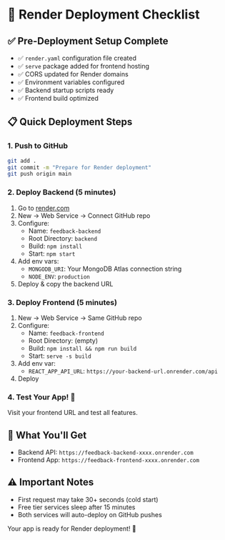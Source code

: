 # 🚀 Render Deployment Checklist

## ✅ Pre-Deployment Setup Complete

- ✅ `render.yaml` configuration file created
- ✅ `serve` package added for frontend hosting
- ✅ CORS updated for Render domains
- ✅ Environment variables configured
- ✅ Backend startup scripts ready
- ✅ Frontend build optimized

## 📋 Quick Deployment Steps

### 1. Push to GitHub
```bash
git add .
git commit -m "Prepare for Render deployment"
git push origin main
```

### 2. Deploy Backend (5 minutes)
1. Go to [render.com](https://render.com)
2. New → Web Service → Connect GitHub repo
3. Configure:
   - Name: `feedback-backend`
   - Root Directory: `backend`
   - Build: `npm install`
   - Start: `npm start`
4. Add env vars:
   - `MONGODB_URI`: Your MongoDB Atlas connection string
   - `NODE_ENV`: `production`
5. Deploy & copy the backend URL

### 3. Deploy Frontend (5 minutes)
1. New → Web Service → Same GitHub repo
2. Configure:
   - Name: `feedback-frontend`
   - Root Directory: (empty)
   - Build: `npm install && npm run build`
   - Start: `serve -s build`
3. Add env var:
   - `REACT_APP_API_URL`: `https://your-backend-url.onrender.com/api`
4. Deploy

### 4. Test Your App! 🎉
Visit your frontend URL and test all features.

## 🔗 What You'll Get
- Backend API: `https://feedback-backend-xxxx.onrender.com`
- Frontend App: `https://feedback-frontend-xxxx.onrender.com`

## ⚠️ Important Notes
- First request may take 30+ seconds (cold start)
- Free tier services sleep after 15 minutes
- Both services will auto-deploy on GitHub pushes

Your app is ready for Render deployment! 🎯
